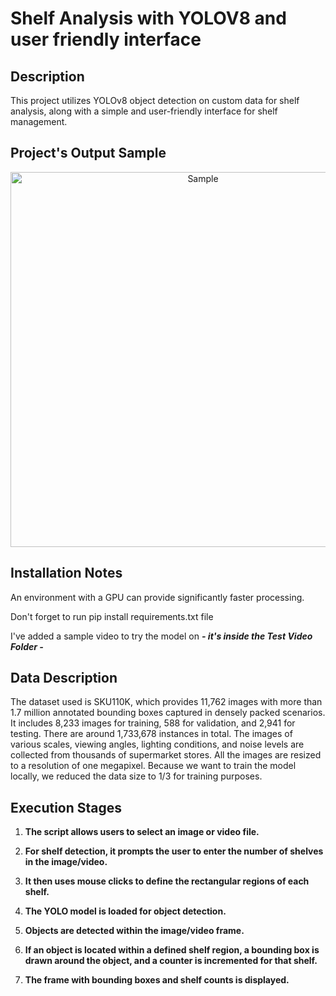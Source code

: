# Shelf Analysis with YOLOV8 and user friendly interface

## Description
This project utilizes YOLOv8 object detection on custom data for shelf analysis, along with a simple and user-friendly interface for shelf management.


## Project's Output Sample

<p align="center">
   <img src="https://github.com/YousofHajHasan/Shelf-Analysis/assets/161046637/51721654-8a75-4a13-9942-0127ef0f07c4" alt="Sample" width="600"/>
</p>

## Installation Notes
An environment with a GPU can provide significantly faster processing.

Don't forget to run pip install requirements.txt file

I've added a sample video to try the model on ***- it's inside the Test Video Folder -***

## Data Description

The dataset used is SKU110K, which provides 11,762 images with more than 1.7 million annotated bounding boxes captured in densely packed scenarios. It includes 8,233 images for training, 588 for validation, and 2,941 for testing. There are around 1,733,678 instances in total. The images of various scales, viewing angles, lighting conditions, and noise levels are collected from thousands of supermarket stores. All the images are resized to a resolution of one megapixel. 
Because we want to train the model locally, we reduced the data size to 1/3 for training purposes.

## Execution Stages

1. **The script allows users to select an image or video file.**

2. **For shelf detection, it prompts the user to enter the number of shelves in the image/video.**

3. **It then uses mouse clicks to define the rectangular regions of each shelf.**

4. **The YOLO model is loaded for object detection.**

5. **Objects are detected within the image/video frame.**

6. **If an object is located within a defined shelf region, a bounding box is drawn around the object, and a counter is incremented for that shelf.**

7. **The frame with bounding boxes and shelf counts is displayed.**

